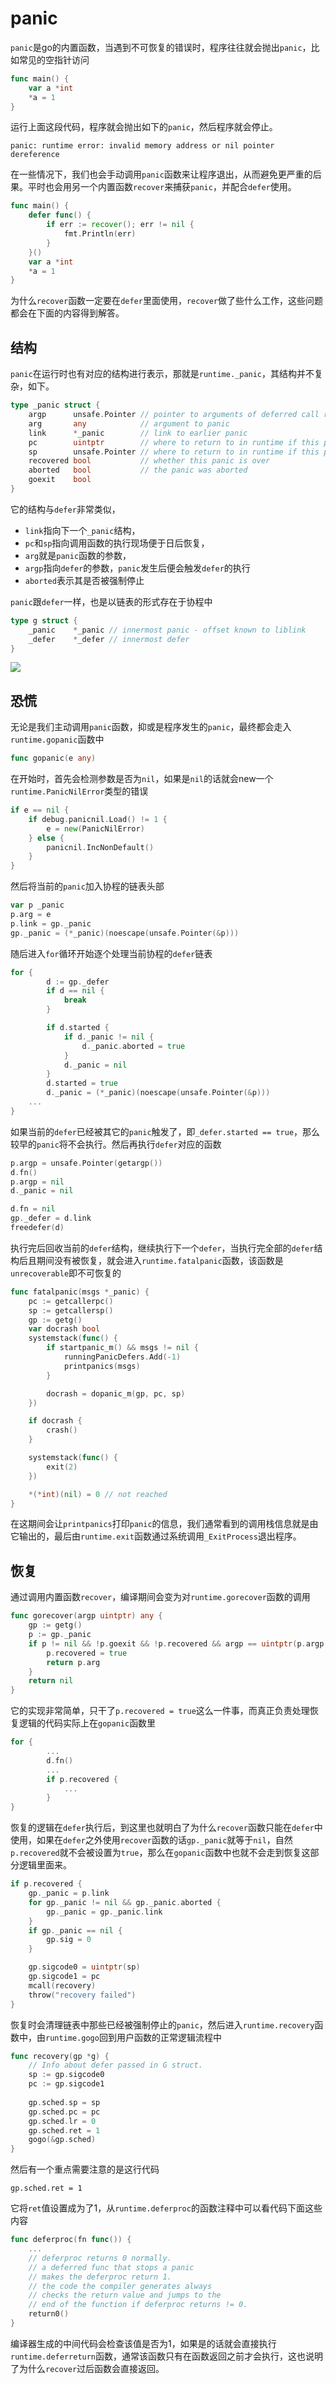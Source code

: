 # panic

`panic`是go的内置函数，当遇到不可恢复的错误时，程序往往就会抛出`panic`，比如常见的空指针访问

```go
func main() {
	var a *int
	*a = 1
}
```

运行上面这段代码，程序就会抛出如下的`panic`，然后程序就会停止。

```
panic: runtime error: invalid memory address or nil pointer dereference
```

在一些情况下，我们也会手动调用`panic`函数来让程序退出，从而避免更严重的后果。平时也会用另一个内置函数`recover`来捕获`panic`，并配合`defer`使用。

```go
func main() {
	defer func() {
		if err := recover(); err != nil {
			fmt.Println(err)
		}
	}()
	var a *int
	*a = 1
}
```

为什么`recover`函数一定要在`defer`里面使用，`recover`做了些什么工作，这些问题都会在下面的内容得到解答。



## 结构

`panic`在运行时也有对应的结构进行表示，那就是`runtime._panic`，其结构并不复杂，如下。

```go
type _panic struct {
	argp      unsafe.Pointer // pointer to arguments of deferred call run during panic; cannot move - known to liblink
	arg       any            // argument to panic
	link      *_panic        // link to earlier panic
	pc        uintptr        // where to return to in runtime if this panic is bypassed
	sp        unsafe.Pointer // where to return to in runtime if this panic is bypassed
	recovered bool           // whether this panic is over
	aborted   bool           // the panic was aborted
	goexit    bool
}
```

它的结构与`defer`非常类似，

- `link`指向下一个`_panic`结构，
- `pc`和`sp`指向调用函数的执行现场便于日后恢复，
- `arg`就是`panic`函数的参数，
- `argp`指向`defer`的参数，`panic`发生后便会触发`defer`的执行
- `aborted`表示其是否被强制停止

`panic`跟`defer`一样，也是以链表的形式存在于协程中

```go
type g struct {
	_panic    *_panic // innermost panic - offset known to liblink
	_defer    *_defer // innermost defer
}
```

![](https://public-1308755698.cos.ap-chongqing.myqcloud.com//img/202401292031377.png)



## 恐慌

无论是我们主动调用`panic`函数，抑或是程序发生的`panic`，最终都会走入`runtime.gopanic`函数中

```go
func gopanic(e any)
```

在开始时，首先会检测参数是否为`nil`，如果是`nil`的话就会new一个`runtime.PanicNilError`类型的错误

```go
if e == nil {
    if debug.panicnil.Load() != 1 {
        e = new(PanicNilError)
    } else {
        panicnil.IncNonDefault()
    }
}
```

然后将当前的`panic`加入协程的链表头部

```go
var p _panic
p.arg = e
p.link = gp._panic
gp._panic = (*_panic)(noescape(unsafe.Pointer(&p)))
```

随后进入`for`循环开始逐个处理当前协程的`defer`链表

```go
for {
		d := gp._defer
		if d == nil {
			break
		}

		if d.started {
			if d._panic != nil {
				d._panic.aborted = true
			}
			d._panic = nil
		}
		d.started = true
        d._panic = (*_panic)(noescape(unsafe.Pointer(&p)))
    ...
}
```

如果当前的`defer`已经被其它的`panic`触发了，即`_defer.started == true`，那么较早的`panic`将不会执行。然后再执行`defer`对应的函数

```go
p.argp = unsafe.Pointer(getargp())
d.fn()
p.argp = nil
d._panic = nil

d.fn = nil
gp._defer = d.link
freedefer(d)
```

执行完后回收当前的`defer`结构，继续执行下一个`defer`，当执行完全部的`defer`结构后且期间没有被恢复，就会进入`runtime.fatalpanic`函数，该函数是`unrecoverable`即不可恢复的

```go
func fatalpanic(msgs *_panic) {
	pc := getcallerpc()
	sp := getcallersp()
	gp := getg()
	var docrash bool
	systemstack(func() {
		if startpanic_m() && msgs != nil {
			runningPanicDefers.Add(-1)
			printpanics(msgs)
		}

		docrash = dopanic_m(gp, pc, sp)
	})

	if docrash {
		crash()
	}

	systemstack(func() {
		exit(2)
	})

	*(*int)(nil) = 0 // not reached
}
```

在这期间会让`printpanics`打印`panic`的信息，我们通常看到的调用栈信息就是由它输出的，最后由`runtime.exit`函数通过系统调用`_ExitProcess`退出程序。



## 恢复

通过调用内置函数`recover`，编译期间会变为对`runtime.gorecover`函数的调用

```go
func gorecover(argp uintptr) any {
	gp := getg()
	p := gp._panic
	if p != nil && !p.goexit && !p.recovered && argp == uintptr(p.argp) {
		p.recovered = true
		return p.arg
	}
	return nil
}
```

它的实现非常简单，只干了`p.recovered = true`这么一件事，而真正负责处理恢复逻辑的代码实际上在`gopanic`函数里

```go
for {
		...
    	d.fn()
    	...
		if p.recovered {
			...
		}
}
```

恢复的逻辑在`defer`执行后，到这里也就明白了为什么`recover`函数只能在`defer`中使用，如果在`defer`之外使用`recover`函数的话`gp._panic`就等于`nil`，自然`p.recovered`就不会被设置为`true`，那么在`gopanic`函数中也就不会走到恢复这部分逻辑里面来。

```go
if p.recovered {
    gp._panic = p.link
    for gp._panic != nil && gp._panic.aborted {
    	gp._panic = gp._panic.link
    }
    if gp._panic == nil {
    	gp.sig = 0
    }

    gp.sigcode0 = uintptr(sp)
    gp.sigcode1 = pc
    mcall(recovery)
    throw("recovery failed")
}
```

恢复时会清理链表中那些已经被强制停止的`panic`，然后进入`runtime.recovery`函数中，由`runtime.gogo`回到用户函数的正常逻辑流程中

```go
func recovery(gp *g) {
	// Info about defer passed in G struct.
	sp := gp.sigcode0
	pc := gp.sigcode1
    
	gp.sched.sp = sp
	gp.sched.pc = pc
	gp.sched.lr = 0
	gp.sched.ret = 1
	gogo(&gp.sched)
}
```

然后有一个重点需要注意的是这行代码

```
gp.sched.ret = 1
```

它将`ret`值设置成为了1，从`runtime.deferproc`的函数注释中可以看代码下面这些内容

```go
func deferproc(fn func()) {
    ...
	// deferproc returns 0 normally.
	// a deferred func that stops a panic
	// makes the deferproc return 1.
	// the code the compiler generates always
	// checks the return value and jumps to the
	// end of the function if deferproc returns != 0.
	return0()
}
```

编译器生成的中间代码会检查该值是否为1，如果是的话就会直接执行`runtime.deferreturn`函数，通常该函数只有在函数返回之前才会执行，这也说明了为什么`recover`过后函数会直接返回。